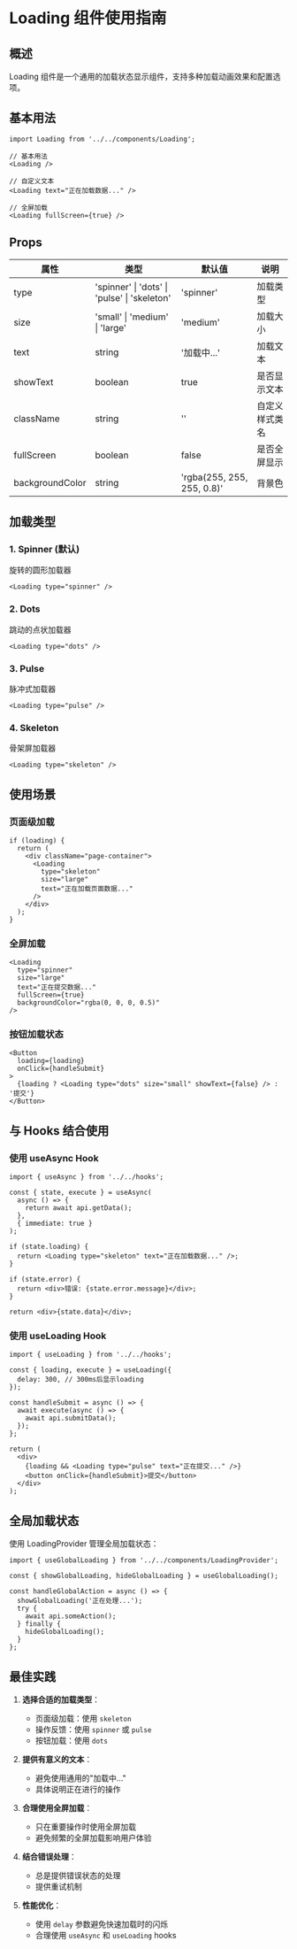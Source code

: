 # Loading 组件使用指南

## 概述

Loading 组件是一个通用的加载状态显示组件，支持多种加载动画效果和配置选项。

## 基本用法

```tsx
import Loading from '../../components/Loading';

// 基本用法
<Loading />

// 自定义文本
<Loading text="正在加载数据..." />

// 全屏加载
<Loading fullScreen={true} />
```

## Props

| 属性 | 类型 | 默认值 | 说明 |
|------|------|--------|------|
| type | 'spinner' \| 'dots' \| 'pulse' \| 'skeleton' | 'spinner' | 加载类型 |
| size | 'small' \| 'medium' \| 'large' | 'medium' | 加载大小 |
| text | string | '加载中...' | 加载文本 |
| showText | boolean | true | 是否显示文本 |
| className | string | '' | 自定义样式类名 |
| fullScreen | boolean | false | 是否全屏显示 |
| backgroundColor | string | 'rgba(255, 255, 255, 0.8)' | 背景色 |

## 加载类型

### 1. Spinner (默认)
旋转的圆形加载器
```tsx
<Loading type="spinner" />
```

### 2. Dots
跳动的点状加载器
```tsx
<Loading type="dots" />
```

### 3. Pulse
脉冲式加载器
```tsx
<Loading type="pulse" />
```

### 4. Skeleton
骨架屏加载器
```tsx
<Loading type="skeleton" />
```

## 使用场景

### 页面级加载
```tsx
if (loading) {
  return (
    <div className="page-container">
      <Loading 
        type="skeleton" 
        size="large" 
        text="正在加载页面数据..." 
      />
    </div>
  );
}
```

### 全屏加载
```tsx
<Loading 
  type="spinner" 
  size="large" 
  text="正在提交数据..." 
  fullScreen={true}
  backgroundColor="rgba(0, 0, 0, 0.5)"
/>
```

### 按钮加载状态
```tsx
<Button 
  loading={loading}
  onClick={handleSubmit}
>
  {loading ? <Loading type="dots" size="small" showText={false} /> : '提交'}
</Button>
```

## 与 Hooks 结合使用

### 使用 useAsync Hook
```tsx
import { useAsync } from '../../hooks';

const { state, execute } = useAsync(
  async () => {
    return await api.getData();
  },
  { immediate: true }
);

if (state.loading) {
  return <Loading type="skeleton" text="正在加载数据..." />;
}

if (state.error) {
  return <div>错误: {state.error.message}</div>;
}

return <div>{state.data}</div>;
```

### 使用 useLoading Hook
```tsx
import { useLoading } from '../../hooks';

const { loading, execute } = useLoading({
  delay: 300, // 300ms后显示loading
});

const handleSubmit = async () => {
  await execute(async () => {
    await api.submitData();
  });
};

return (
  <div>
    {loading && <Loading type="pulse" text="正在提交..." />}
    <button onClick={handleSubmit}>提交</button>
  </div>
);
```

## 全局加载状态

使用 LoadingProvider 管理全局加载状态：

```tsx
import { useGlobalLoading } from '../../components/LoadingProvider';

const { showGlobalLoading, hideGlobalLoading } = useGlobalLoading();

const handleGlobalAction = async () => {
  showGlobalLoading('正在处理...');
  try {
    await api.someAction();
  } finally {
    hideGlobalLoading();
  }
};
```

## 最佳实践

1. **选择合适的加载类型**：
   - 页面级加载：使用 `skeleton`
   - 操作反馈：使用 `spinner` 或 `pulse`
   - 按钮加载：使用 `dots`

2. **提供有意义的文本**：
   - 避免使用通用的"加载中..."
   - 具体说明正在进行的操作

3. **合理使用全屏加载**：
   - 只在重要操作时使用全屏加载
   - 避免频繁的全屏加载影响用户体验

4. **结合错误处理**：
   - 总是提供错误状态的处理
   - 提供重试机制

5. **性能优化**：
   - 使用 `delay` 参数避免快速加载时的闪烁
   - 合理使用 `useAsync` 和 `useLoading` hooks 